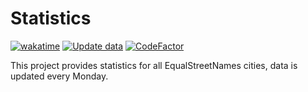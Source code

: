 # Statistics

[![wakatime](https://wakatime.com/badge/github/RobinLinde/statistics.svg)](https://wakatime.com/badge/github/RobinLinde/statistics)
[![Update data](https://github.com/RobinLinde/statistics/actions/workflows/update-data.yml/badge.svg)](https://github.com/RobinLinde/statistics/actions/workflows/update-data.yml)
[![CodeFactor](https://www.codefactor.io/repository/github/robinlinde/statistics/badge/main)](https://www.codefactor.io/repository/github/robinlinde/statistics/overview/main)

This project provides statistics for all EqualStreetNames cities, data is updated every Monday.
